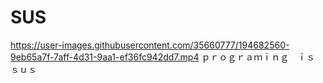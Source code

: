 # SUS
https://user-images.githubusercontent.com/35660777/194682560-9eb65a7f-7aff-4d31-9aa1-ef36fc942dd7.mp4
ｐｒｏｇｒａｍｉｎｇ　ｉｓ　ｓｕｓ
